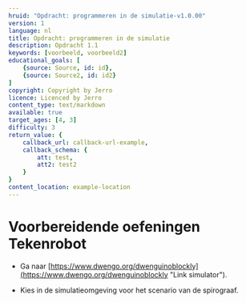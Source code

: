 ```yaml
---
hruid: "Opdracht: programmeren in de simulatie-v1.0.00"
version: 1
language: nl
title: Opdracht: programmeren in de simulatie
description: Opdracht 1.1
keywords: [voorbeeld, voorbeeld2]
educational_goals: [
    {source: Source, id: id}, 
    {source: Source2, id: id2}
]
copyright: Copyright by Jerro
licence: Licenced by Jerro
content_type: text/markdown
available: true
target_ages: [4, 3]
difficulty: 3
return_value: {
    callback_url: callback-url-example,
    callback_schema: {
        att: test,
        att2: test2
    }
}
content_location: example-location
---
```


# Voorbereidende oefeningen Tekenrobot

* Ga naar [https://www.dwengo.org/dwenguinoblockly](https://www.dwengo.org/dwenguinoblockly "Link simulator").

* Kies in de simulatieomgeving voor het scenario van de spirograaf.
